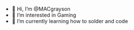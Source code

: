 - 👋 Hi, I’m @MACgrayson
- 👀 I’m interested in Gaming
- 🌱 I’m currently learning how to solder and code
<!---
MACgrayson/MACgrayson is a ✨ special ✨ repository because its `README.md` (this file) appears on your GitHub profile.
You can click the Preview link to take a look at your changes.
--->
